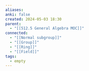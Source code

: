 ```yaml
---
aliases: 
anki: false
created: 2024-05-03 18:30
parent:
  - "[[512.5 General Algebra MOC]]"
connected:
  - "[[Normal subgroup]]"
  - "[[Group]]"
  - "[[Ring]]"
  - "[[Field]]"
tags:
  - empty
---
```

